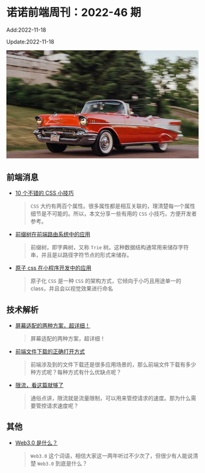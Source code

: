 <!--
 * @Description:
 * @Author: wangfuyuan
 * @Email: wangfuyuan@nnuo.com
 * @Date: 2022-06-12 14:46:06
 * @LastEditors: wangfuyuan
 * @LastEditTime: 2022-11-18 14:04:50
 * @FilePath: \nuofe-weekly1\2022\weekly-46.md
-->

# 诺诺前端周刊：2022-46 期

Add:2022-11-18

Update:2022-11-18

![202246](../images/2022/202246.jpg)

## 前端消息

- [10 个不错的 CSS 小技巧](https://juejin.cn/post/7089997204252786702)

  > `CSS` 大约有两百个属性。很多属性都是相互关联的，理清楚每一个属性细节是不可能的。所以，本文分享一些有用的 `CSS` 小技巧，方便开发者参考。

- [前缀树在前端路由系统中的应用](https://mp.weixin.qq.com/s/8G8CvZAzRNnhsfF6WZoKWg)

  > 前缀树，即字典树，又称 `Trie` 树。这种数据结构通常用来储存字符串，并且是以路径字符节点的形式来储存。

- [原子 css 在小程序开发中的应用](https://juejin.cn/post/7153598731118460941)

  > 原子化 `CSS` 是一种 `CSS` 的架构方式，它倾向于小巧且用途单一的 class，并且会以视觉效果进行命名

## 技术解析

- [屏幕适配的两种方案，超详细！](https://juejin.cn/post/7147897102398390308)

  > 屏幕适配的两种方案，超详细！

- [前端文件下载的正确打开方式](https://mp.weixin.qq.com/s/Yk8aepw9YwPwXeclHUgF0A)

  > 前端涉及到的文件下载还是很多应用场景的，那么前端文件下载有多少种方式呢？每种方式有什么优缺点呢？

- [限流，看这篇就够了](https://mp.weixin.qq.com/s/C83VPj9A6DmMBD6m5d6dUg)

  > 通俗点讲，限流就是流量限制，可以用来管控请求的速度。那为什么需要管控请求速度呢？

## 其他

- [Web3.0 是什么？](https://mp.weixin.qq.com/s/MqHNqFKPcFBtTjsHZmBkUg)

  > `Web3.0` 这个词语，相信大家这一两年听过不少次了，但很少有人能说清楚 `Web3.0` 到底是什么？
